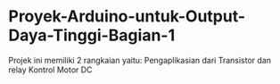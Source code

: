 # Proyek-Arduino-untuk-Output-Daya-Tinggi-Bagian-1

Projek ini memiliki 2 rangkaian yaitu:
Pengaplikasian dari Transistor dan relay
Kontrol Motor DC
